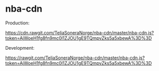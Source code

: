 # nba-cdn

Production:

https://cdn.rawgit.com/TeliaSoneraNorge/nba-cdn/master/nba-cdn.js?token=AjWoeH1fg8fn9mc0l1ZJOU1gE9TQmpvZks5a5xbewA%3D%3D

Development:

https://rawgit.com/TeliaSoneraNorge/nba-cdn/master/nba-cdn.js?token=AjWoeH1fg8fn9mc0l1ZJOU1gE9TQmpvZks5a5xbewA%3D%3D
